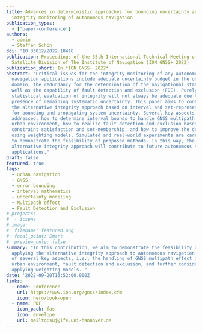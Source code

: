 ```yaml
---
title: Advances in deterministic approaches for bounding uncertainty and
  integrity monitoring of autonomous navigation
publication_types:
  - ['paper-conference']
authors:
  - admin
  - Steffen Schön
doi: '10.33012/2022.18418'
publication: Proceedings of the 35th International Technical Meeting of the
  Satellite Division of The Institute of Navigation (ION GNSS+ 2022)
publication_short: In *ION GNSS+ 2022*
abstract: "Critical issues for the integrity monitoring of any autonomous
  navigation applications include adequate uncertainty budget in the observation
  domain, the redundancy for the determination of the navigational states, as
  well as the capability of fault detection and exclusion (FDE). Purely
  statistical evaluation of integrity will not always be adequate due to the
  presence of remaining systematic uncertainty. This paper aims to contribute to
  the alternative integrity approach based on interval and set-representations
  for bounding and propagating system uncertainty. Several key aspects are
  addressed: how to determine interval bounds to handle GNSS multipath effect in
  urban environment, how to realize fault detection and exclusion based on
  constraint satisfaction and set-membership, and how to improve the detector
  using weighting models. Simulated and real-world experiments are carried out
  to demonstrate the feasibility of proposed methods. In this way, the
  alternative integrity approach will contribute to future autonomous navigation
  applications."
draft: false
featured: true
tags:
  - urban navigation
  - GNSS
  - error bounding
  - interval mathematics
  - uncertainty modeling
  - Multipath effect
  - Fault Detection and Exclusion
# projects:
#  - icsens
# image:
#  filename: featured.png
#  focal_point: Smart
#  preview_only: false
summary: "In this contribution, we aim to demonstrate the feasibility of
  applying the alternative integrity approach to autonomous navigation in terms
  of several key aspects, i.e., the handling of GNSS multipath effect in the
  urban environment, fault detection and exclusion, and further consideration of
  applying weighting models. "
date: '2022-09-20T16:52:00.000Z'
links:
  - name: Conference
    url: https://www.ion.org/gnss/index.cfm
    icon: hero/book-open
  - name: PDF
    icon_pack: fas
    icon: envelope
    url: mailto:suj@ife.uni-hannover.de
---
```

